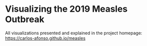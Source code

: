 # Visualizing the 2019 Measles Outbreak

All visualizations presented and explained in the project homepage: https://carlos-afonso.github.io/measles
